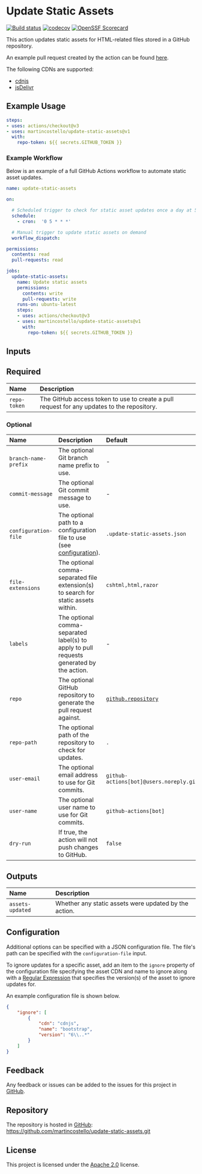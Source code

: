 # Update Static Assets

[![Build status](https://github.com/martincostello/update-static-assets/workflows/build/badge.svg?branch=main&event=push)](https://github.com/martincostello/update-static-assets/actions?query=workflow%3Abuild+branch%3Amain+event%3Apush)
[![codecov](https://codecov.io/gh/martincostello/update-static-assets/branch/main/graph/badge.svg)](https://codecov.io/gh/martincostello/update-static-assets)
[![OpenSSF Scorecard](https://api.securityscorecards.dev/projects/github.com/martincostello/update-static-assets/badge)](https://securityscorecards.dev/viewer/?uri=github.com/martincostello/update-static-assets)

This action updates static assets for HTML-related files stored in a GitHub repository.

An example pull request created by the action can be found [here](https://github.com/martincostello/costellobot/pull/167).

The following CDNs are supported:

- [cdnjs](https://cdnjs.com/)
- [jsDelivr](https://www.jsdelivr.com/)

## Example Usage

```yml
steps:
- uses: actions/checkout@v3
- uses: martincostello/update-static-assets@v1
  with:
    repo-token: ${{ secrets.GITHUB_TOKEN }}
```

### Example Workflow

Below is an example of a full GitHub Actions workflow to automate static asset updates.

```yml
name: update-static-assets

on:

  # Scheduled trigger to check for static asset updates once a day at 5AM
  schedule:
    - cron:  '0 5 * * *'

  # Manual trigger to update static assets on demand
  workflow_dispatch:

permissions:
  contents: read
  pull-requests: read

jobs:
  update-static-assets:
    name: Update static assets
    permissions:
      contents: write
      pull-requests: write
    runs-on: ubuntu-latest
    steps:
    - uses: actions/checkout@v3
    - uses: martincostello/update-static-assets@v1
      with:
        repo-token: ${{ secrets.GITHUB_TOKEN }}
```

## Inputs

## Required

| **Name** | **Description** |
|:--|:--|
| `repo-token` | The GitHub access token to use to create a pull request for any updates to the repository. |

### Optional

| **Name** | **Description** | **Default** |
|:--|:--|:--|
| `branch-name-prefix` | The optional Git branch name prefix to use. | - |
| `commit-message` | The optional Git commit message to use. | - |
| `configuration-file` | The optional path to a configuration file to use (see [configuration](#configuration)). | `.update-static-assets.json` |
| `file-extensions` | The optional comma-separated file extension(s) to search for static assets within. | `cshtml,html,razor` |
| `labels` | The optional comma-separated label(s) to apply to pull requests generated by the action. | - |
| `repo` |The optional GitHub repository to generate the pull request against. | [`github.repository`](https://docs.github.com/actions/learn-github-actions/contexts#github-context) |
| `repo-path` | The optional path of the repository to check for updates. | `.` |
| `user-email` | The optional email address to use for Git commits. | `github-actions[bot]@users.noreply.github.com` |
| `user-name` | The optional user name to use for Git commits. | `github-actions[bot]` |
| `dry-run` | If true, the action will not push changes to GitHub. | `false` |

## Outputs

| **Name** | **Description** |
|:--|:--|
| `assets-updated` | Whether any static assets were updated by the action. |

## Configuration

Additional options can be specified with a JSON configuration file.
The file's path can be specified with the `configuration-file` input.

To ignore updates for a specific asset, add an item to the `ignore`
property of the configuration file specifying the asset CDN and name
to ignore along with a
[Regular Expression](https://developer.mozilla.org/en-US/docs/Web/JavaScript/Guide/Regular_Expressions)
that specifies the version(s) of the asset to ignore updates for.

An example configuration file is shown below.

```json
{
    "ignore": [
        {
            "cdn": "cdnjs",
            "name": "bootstrap",
            "version": "6\\..*"
        }
    ]
}
```

## Feedback

Any feedback or issues can be added to the issues for this project in [GitHub](https://github.com/martincostello/update-static-assets/issues).

## Repository

The repository is hosted in [GitHub](https://github.com/martincostello/update-static-assets): https://github.com/martincostello/update-static-assets.git

## License

This project is licensed under the [Apache 2.0](https://www.apache.org/licenses/LICENSE-2.0.txt) license.

